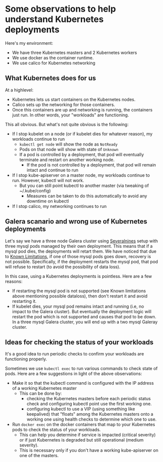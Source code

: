 # Some observations to help understand Kubernetes deployments

Here's my environment:

* We have three Kubernetes masters and 2 Kubernetes workers
* We use docker as the container runtime.
* We use calico for Kubernetes networking

## What Kubernetes does for us

At a highlevel:

* Kubernetes lets us start containers on the Kubernetes nodes.
* Calico sets up the networking for those containers.
* Once this containers are up and networking is running, the containers just run. In other words,
  your "workloads" are functioning.

This all obvious.  But what's not quite obvious is the following:

* If I stop kubelet on a node (or if kubelet dies for whatever reason), my workloads continue to run
  * `kubectl get node` will show the node as `NotReady`
  * Pods on that node will show with state of `Unknown`
  * If a pod is controlled by a deployment, that pod will eventually terminate and restart
    on another working node.
    * If the pod is not controlled by a deployment, that pod will remain intact and continue to run
* If I stop kube-apiserver on a master node, my workloads continue to run.  However, kubectl will not work.
  * But you can still point kubectl to another master (via tweaking of ~/.kube/config)
    * Measures can be taken to do this automatically to avoid any downtime on kubectl
* If I stop calico, my networking continues to run


## Galera scanario and wrong use of Kubernetes deployments

Let's say we have a three node Galera cluster using
[Severalnines](https://github.com/severalnines/galera-docker-mariadb) setup with three mysql pods
managed by their own deployment.  This means that if a mysql pod dies, the deployments will
retart them.  We have noticed that due to
[Known Limitations](https://github.com/severalnines/galera-docker-mariadb#known-limitations), if
one of those mysql pods goes down, recovery is not possible.  Specifically, if the deployment
restarts the mysql pod, that pod will refuse to restart (to avoid the possibility of data loss).

In this case, using a Kubernetes deployments is pointless.  Here are a few reasons:

* If restarting the mysql pod is not supported (see Known limitations above mentioning possible
  dataloss), then don't restart it and avoid restarting it.
* If kubelet dies, your mysql pod remains intact and running (i.e, no impact to the Galera
  cluster).  But eventually the deployment logic will restart the pod which is not supported and causes that
  pod to be down.  In a three mysql Galera cluster, you will end up with a two mysql Galeray cluster.

## Ideas for checking the status of your workloads

It's a good idea to run periodic checks to confirm your workloads are functioning properly.

Sometimes we use `kubectl exec` to run various commands to check state of pods.  Here are a few
suggestions in light of the above observations:

* Make it so that the kubectl command is configured with the IP address of a working Kubernetes master
  * This can be done by:
    * checking the Kubernetes masters before each periodic status check and configuring kubectl point
      use the first working one.
    * configuring kubectl to use a VIP (using something like keepalived) that "floats" among the
      Kubernetes masters onto a working one using health checks to determine which one to use.
* Run `docker exec` on the docker containers that map to your Kubernetes pods to check the
  status of your workloads.
  * This can help you determine if service is impacted (critical severity) or if just Kubernetes is degraded
    but still operational (medium severity).
  * This is necessary only if you don't have a working kube-apiserver on one of the masters.
